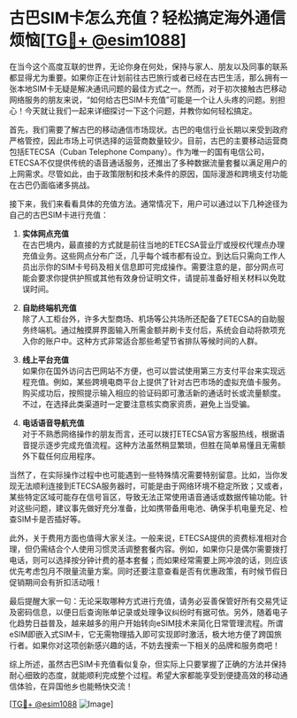 # 古巴SIM卡怎么充值？轻松搞定海外通信烦恼[[TG💪+ @esim1088](https://t.me/s/esim1088)]

在当今这个高度互联的世界，无论你身在何处，保持与家人、朋友以及同事的联系都显得尤为重要。如果你正在计划前往古巴旅行或者已经在古巴生活，那么拥有一张本地SIM卡无疑是解决通讯问题的最佳方式之一。然而，对于初次接触古巴移动网络服务的朋友来说，“如何给古巴SIM卡充值”可能是一个让人头疼的问题。别担心！今天就让我们一起来详细探讨一下这个问题，并教你如何轻松搞定。

首先，我们需要了解古巴的移动通信市场现状。古巴的电信行业长期以来受到政府严格管控，因此市场上可供选择的运营商数量较少。目前，古巴的主要移动运营商包括ETECSA（Cuban Telephone Company）。作为唯一的国有电信公司，ETECSA不仅提供传统的语音通话服务，还推出了多种数据流量套餐以满足用户的上网需求。尽管如此，由于政策限制和技术条件的原因，国际漫游和跨境支付功能在古巴仍面临诸多挑战。

接下来，我们来看看具体的充值方法。通常情况下，用户可以通过以下几种途径为自己的古巴SIM卡进行充值：

1. **实体网点充值**  
   在古巴境内，最直接的方式就是前往当地的ETECSA营业厅或授权代理点办理充值业务。这些网点分布广泛，几乎每个城市都有设立。到达后只需向工作人员出示你的SIM卡号码及相关信息即可完成操作。需要注意的是，部分网点可能会要求你提供护照或其他有效身份证明文件，请提前准备好相关材料以免耽误时间。

2. **自助终端机充值**  
   除了人工柜台外，许多大型商场、机场等公共场所还配备了ETECSA的自助服务终端机。通过触摸屏界面输入所需金额并刷卡支付后，系统会自动将款项充入你的账户中。这种方式非常适合那些希望节省排队等候时间的人群。

3. **线上平台充值**  
   如果你在国外访问古巴网站不方便，也可以尝试使用第三方支付平台来实现远程充值。例如，某些跨境电商平台上提供了针对古巴市场的虚拟充值卡服务。购买成功后，按照提示输入相应的验证码即可激活新的通话时长或流量额度。不过，在选择此类渠道时一定要注意核实商家资质，避免上当受骗。

4. **电话语音导航充值**  
   对于不熟悉网络操作的朋友而言，还可以拨打ETECSA官方客服热线，根据语音提示逐步完成充值流程。这种方法虽然稍显繁琐，但胜在简单易懂且无需额外下载任何应用程序。

当然了，在实际操作过程中也可能遇到一些特殊情况需要特别留意。比如，当你发现无法顺利连接到ETECSA服务器时，可能是由于网络环境不稳定所致；又或者，某些特定区域可能存在信号盲区，导致无法正常使用语音通话或数据传输功能。针对这些问题，建议事先做好充分准备，比如携带备用电池、确保手机电量充足、检查SIM卡是否插好等。

此外，关于费用方面也值得大家关注。一般来说，ETECSA提供的资费标准相对合理，但仍需结合个人使用习惯灵活调整套餐内容。例如，如果你只是偶尔需要拨打电话，则可以选择按分钟计费的基本套餐；而如果经常需要上网冲浪的话，则应该优先考虑包月不限量流量方案。同时还要注意查看是否有优惠政策，有时候节假日促销期间会有折扣活动哦！

最后提醒大家一句：无论采取哪种方式进行充值，请务必妥善保管好所有交易凭证及密码信息，以便日后查询账单记录或处理争议纠纷时有据可依。另外，随着电子化趋势日益普及，越来越多的用户开始转向eSIM技术来简化日常管理流程。所谓eSIM即嵌入式SIM卡，它无需物理插入即可实现即时激活，极大地方便了跨国旅行者。如果你对这项创新感兴趣的话，不妨去搜索一下相关的品牌和服务商吧！

综上所述，虽然古巴SIM卡充值看似复杂，但实际上只要掌握了正确的方法并保持耐心细致的态度，就能顺利完成整个过程。希望大家都能享受到便捷高效的移动通信体验，在异国他乡也能畅快交流！

[[TG💪+ @esim1088](https://t.me/s/esim1088) ![Image](https://i.postimg.cc/4NQfJmqS/Snipaste-2025-05-13-00-14-12.png)]